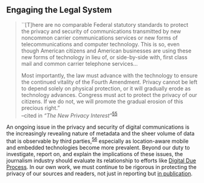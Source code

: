 Engaging the Legal System
-------------------------


> \`\`[T]here are no comparable Federal statutory standards to protect
> the privacy and security of communications transmitted by new
> noncommon carrier communications services or new forms of
> telecommunications and computer technology. This is so, even though
> American citizens and American businesses are using these new forms of
> technology in lieu of, or side-by-side with, first class mail and
> common carrier telephone services…
>
> Most importantly, the law must advance with the technology to ensure
> the continued vitality of the Fourth Amendment. Privacy cannot be left
> to depend solely on physical protection, or it will gradually erode as
> technology advances. Congress must act to protect the privacy of our
> citizens. If we do not, we will promote the gradual erosion of this
> precious right.”\
> –cited in *“The New Privacy Interest”*<sup>[55](footnotes/README.html#fn55)</sup>

An ongoing issue in the privacy and security of digital communications
is the increasingly revealing nature of metadata and the sheer volume of
data that is observable by third parties,<sup>[56](footnotes/README.html#fn56)</sup> especially as
location-aware mobile and embedded technologies become more prevalent.
Beyond our duty to investigate, report on, and explain the implications
of these issues, the journalism industry should evaluate its
relationship to efforts like [Digital Due
Process](http://www.digitaldueprocess.org/index.cfm?objectid=DF652CE0-2552-11DF-B455000C296BA163).
In our own work, we must continue to be rigorous in protecting the
privacy of our sources and readers, not just in reporting but [in
publication](http://www.cjr.org/behind_the_news/susan_mcgregor_on_gun_permit_d.php).